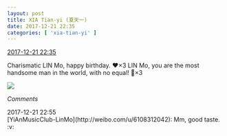 ```yaml
---
layout: post
title: XIA Tian-yi (夏天一)
date: 2017-12-21 22:35
categories: [ 'xia-tian-yi' ]
---
```


<div class="weibo-info">
  <a href="https://weibo.com/6286030291/FAITf3OhU">2017-12-21 22:35</a>
</div>

Charismatic LIN Mo, happy birthday. :heart:×3 LIN Mo, you are the most handsome man in the world, with no equal! :tada:×3

<!-- more -->

<a href="https://wx4.sinaimg.cn/mw690/006RpxDlgy1fmorkbl4luj31zk1hrnpf.jpg">
  <img class="weibo-pic-preview-h" src="https://wx4.sinaimg.cn/orj360/006RpxDlgy1fmorkbl4luj31zk1hrnpf.jpg" />
</a>

*Comments*

<div class="weibo-info">2017-12-21 22:55</div>
[YiAnMusicClub-LinMo](http://weibo.com/u/6108312042): Mm, good taste. :v:
